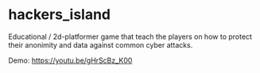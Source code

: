 # hackers_island

Educational / 2d-platformer game that teach the players on how to protect their anonimity and data against common cyber attacks.

Demo: https://youtu.be/gHrScBz_K00

